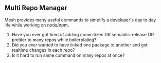 ## Multi Repo Manager

Mesh provides many useful commands to simplify a developer's day to day life while working on node/npm.

1. Have you ever got tired of adding commitizen OR semantic-release OR prettier to many repos while boilerplating?
2. Did you ever wanted to have linked one package to another and get realtime changes in each repo?
3. Is it hard to run same command on many repos at once?
